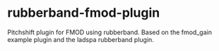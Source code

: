 # rubberband-fmod-plugin

Pitchshift plugin for FMOD using rubberband.
Based on the fmod_gain example plugin and the ladspa rubberband plugin.

